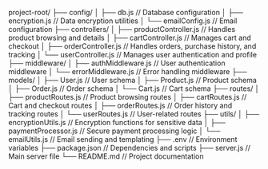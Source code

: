 project-root/
├── config/
│   ├── db.js              // Database configuration
│   ├── encryption.js      // Data encryption utilities
│   └── emailConfig.js     // Email configuration
├── controllers/
│   ├── productController.js       // Handles product browsing and details
│   ├── cartController.js          // Manages cart and checkout
│   ├── orderController.js         // Handles orders, purchase history, and tracking
│   └── userController.js          // Manages user authentication and profile
├── middleware/
│   ├── authMiddleware.js          // User authentication middleware
│   └── errorMiddleware.js         // Error handling middleware
├── models/
│   ├── User.js                    // User schema
│   ├── Product.js                 // Product schema
│   ├── Order.js                   // Order schema
│   └── Cart.js                    // Cart schema
├── routes/
│   ├── productRoutes.js           // Product browsing routes
│   ├── cartRoutes.js              // Cart and checkout routes
│   ├── orderRoutes.js             // Order history and tracking routes
│   └── userRoutes.js              // User-related routes
├── utils/
│   ├── encryptionUtils.js         // Encryption functions for sensitive data
│   ├── paymentProcessor.js        // Secure payment processing logic
│   └── emailUtils.js              // Email sending and templating
├── .env                           // Environment variables
├── package.json                   // Dependencies and scripts
├── server.js                      // Main server file
└── README.md                      // Project documentation
